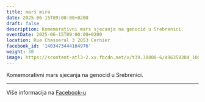 ```yaml
---
title: marš mira
date: 2025-06-15T09:00:00+0200
draft: false
description: Komemorativni mars sjecanja na genocid u Srebrenici.
eventDate: 2025-06-15T09:00:00+0200
location: Rue Chasseral 3 2053 Cernier
facebook_id: '1403473444164976'
weight: 30
image: https://scontent-atl3-2.xx.fbcdn.net/v/t39.30808-6/496358384_1007574214836511_4806363768185633011_n.jpg?_nc_cat=102&ccb=1-7&_nc_sid=9e60e4&_nc_ohc=eoEuFT-qSRUQ7kNvwHgvvxc&_nc_oc=AdkTAKDYq8rf6Tno5Zp8WoyMWrVHHvQOION6Pn2FIMJz9GQfwgwte-Q8Cb-MUb_GFtE&_nc_zt=23&_nc_ht=scontent-atl3-2.xx&edm=ABTKTjYEAAAA&_nc_gid=8eymhppdnyijNxN-Ac48OQ&oh=00_AfdCGP81Fq3YISQJTuhX5YBYDQLYtCYGv-LPSsAEeKOTdQ&oe=68ED8BEE
---
```


Komemorativni mars sjecanja na genocid u Srebrenici.

---

Više informacija na [Facebook-u](https://facebook.com/events/1403473444164976)